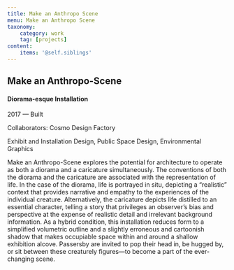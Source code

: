 ```yaml
---
title: Make an Anthropo Scene
menu: Make an Anthropo Scene
taxonomy:
    category: work
    tag: [projects]
content:
	items: '@self.siblings'
---
```


## Make an Anthropo-Scene
#### Diorama-esque Installation

<span class="textcolor">2017 — Built</span>

Collaborators: Cosmo Design Factory

Exhibit and Installation Design, Public Space Design, Environmental Graphics

Make an Anthropo-Scene explores the potential for architecture to operate as both a diorama and a caricature simultaneously. The conventions of both the diorama and the caricature are associated with the representation of life. In the case of the diorama, life is portrayed in situ, depicting a “realistic” context that provides narrative and empathy to the experiences of the individual creature. Alternatively, the caricature depicts life distilled to an essential character, telling a story that privileges an observer’s bias and perspective at the expense of realistic detail and irrelevant background information. As a hybrid condition, this installation reduces form to a simplified volumetric outline and a slightly erroneous and cartoonish shadow that makes occupiable space within and around a shallow exhibition alcove. Passersby are invited to pop their head in, be hugged by, or sit between these creaturely figures—to become a part of the ever-changing scene.
